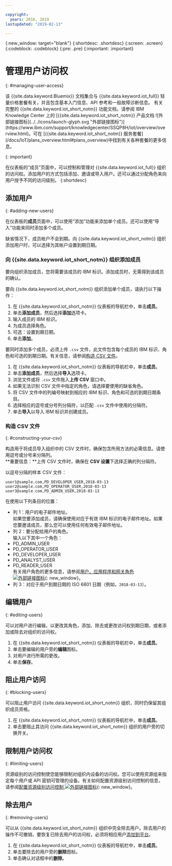 ```yaml
---

copyright:
  years: 2016, 2019
lastupdated: "2019-02-13"

---
```


{:new_window: target="blank"}
{:shortdesc: .shortdesc}
{:screen: .screen}
{:codeblock: .codeblock}
{:pre: .pre}
{:important: .important}

# 管理用户访问权
{: #managing-user-access}

<p>该 {{site.data.keyword.Bluemix}} 文档集合与 {{site.data.keyword.iot_full}} 轻量价格套餐有关，并且包含基本入门信息、API 参考和一般故障诊断信息。
有关完整的 {{site.data.keyword.iot_short_notm}} 功能文档，请参阅 IBM Knowledge Center 上的 [{{site.data.keyword.iot_short_notm}} 产品文档 ![外部链接图标](../../icons/launch-glyph.svg "外部链接图标")](https://www.ibm.com/support/knowledgecenter/SSQP8H/iot/overview/overview.html)。可在 [{{site.data.keyword.iot_short_notm}} 服务套餐](/docs/IoT/plans_overview.html#plans_overview)中找到有关各种套餐的更多信息。
</p>
{: important}

在仪表板的“成员”页面中，可以控制和管理对 {{site.data.keyword.iot_full}} 组织的访问权。添加用户的方式包括添加、邀请或导入用户。还可以通过分配角色来向用户授予不同的访问级别。
{:shortdesc}

## 添加用户
{: #adding-new-users}

在仪表板的**成员**页面中，可以使用“添加”功能来添加单个成员。还可以使用“导入”功能来同时添加多个成员。

缺省情况下，成员帐户不会到期。向 {{site.data.keyword.iot_short_notm}} 组织添加用户时，可以选择为其帐户设置到期日期。

### 向 {{site.data.keyword.iot_short_notm}} 组织添加成员

要向组织添加成员，您将需要该成员的 IBM 标识。添加成员时，无需得到该成员的确认。

要向 {{site.data.keyword.iot_short_notm}} 组织添加单个成员，请执行以下操作：
1. 在 {{site.data.keyword.iot_short_notm}} 仪表板的导航栏中，单击**成员**。
2. 单击**添加成员**，然后选择**添加**选项卡。
3. 输入成员的 IBM 标识。
4. 为成员选择角色。
5. 可选：设置到期日期。
6. 单击**添加**。

要同时添加多个成员，必须上传 `.csv` 文件，此文件包含每个成员的 IBM 标识、角色和可选的到期日期。有关信息，请参阅[构造 CSV 文件](#constructing-your-csv)。
1. 在 {{site.data.keyword.iot_short_notm}} 仪表板的导航栏中，单击**成员**。
2. 单击**添加成员**，然后选择**导入**选项卡。
3. 浏览文件或将 `.csv` 文件拖入**上传 CSV** 窗口中。
4. 如果无法识别 CSV 文件中指定的角色，请选择要使用的缺省角色。
5. 将 CSV 文件中的列编号映射到相应的 IBM 标识、角色和可选的到期日期条目。
6. 选择相应的逗号或分号列分隔符，以匹配 `.csv` 文件中使用的分隔符。
7. 单击**导入**以导入 IBM 标识并创建成员。


### 构造 CSV 文件
{: #constructing-your-csv}

构造用于将成员导入组织中的 CSV 文件时，确保包含所用方法的必需信息。请使用逗号或分号来分隔列。  
**重要信息：**上传 CSV 文件时，确保在 **CSV 设置**下选择正确的列分隔符。

以逗号分隔的样本 CSV 文件：  
```
user1@sample.com,PD_DEVELOPER_USER,2018-03-13
user2@sample.com,PD_OPERATOR_USER,2018-03-13
user3@sample.com,PD_ADMIN_USER,2018-03-13
```
在使用以下列条目的位置：  
- 列 1：用户的电子邮件地址。  
如果您要添加成员，请确保使用对应于有效 IBM 标识的电子邮件地址。如果您要邀请成员，那么您可以使用任何有效电子邮件地址。
- 列 2：要分配给用户的角色。  
输入以下其中一个角色：
 - PD_ADMIN_USER
 - PD_OPERATOR_USER
 - PD_DEVELOPER_USER
 - PD_ANALYST_USER
 - PD_READER_USER  
有关用户角色的更多信息，请参阅[用户、应用程序和网关角色 ![外部链接图标](../../icons/launch-glyph.svg "外部链接图标")](https://www.ibm.com/support/knowledgecenter/SSQP8H/iot/platform/roles_index.html#user_roles){: new_window}。
- 列 3：对应于用户到期日期的 ISO 6801 日期（例如，`2018-03-13`）。

## 编辑用户
{: #editing-users}

可以对用户进行编辑，以更改其角色，添加、除去或更改访问权到期日期，或者添加或除去对组织的访问权。

1. 在 {{site.data.keyword.iot_short_notm}} 仪表板的导航栏中，单击**成员**。
2. 单击要编辑的用户旁的**编辑**图标。
3. 对用户进行所需的更改。
4. 单击**保存**。

## 阻止用户访问
{: #blocking-users}

可以阻止用户访问 {{site.data.keyword.iot_short_notm}} 组织，同时仍保留其组织成员资格。

1. 在 {{site.data.keyword.iot_short_notm}} 仪表板的导航栏中，单击**成员**。
2. 单击要阻止其访问 {{site.data.keyword.iot_short_notm}} 组织的用户旁的切换开关。

## 限制用户访问权
{: #limiting-users}

资源级别的访问控制使您能够限制对组织内设备的访问权。您可以使用资源组来指定每个用户或 API 密钥可管理的设备。有关如何配置资源级别访问控制的信息，请参阅[配置资源级别访问控制 ![外部链接图标](../../icons/launch-glyph.svg "外部链接图标")](https://www.ibm.com/support/knowledgecenter/SSQP8H/iot/platform/reference/rlac.html#configure_RLAC){: new_window}。

## 除去用户
{: #removing-users}

可以从 {{site.data.keyword.iot_short_notm}} 组织中完全除去用户。除去用户的操作不可撤销，要恢复已除去用户的访问权，必须将相应用户[添加到平台](#adding-new-users)。

1. 在 {{site.data.keyword.iot_short_notm}} 仪表板的导航栏中，单击**成员**。
2. 单击要除去的用户旁的**删除**图标。
3. 单击确认对话框中的**删除**。
